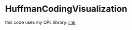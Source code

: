 # HuffmanCodingVisualization

this code uses my QPL library. [link](https://github.com/DanielRabl/QPL)
